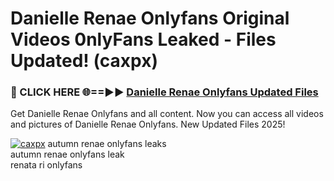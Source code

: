 # Danielle Renae Onlyfans Original Videos 0nlyFans Leaked - Files Updated! (caxpx)

<h3>🔴 CLICK HERE 🌐==►► <a href="https://tinyurl.com/3hn5wdd3" rel="nofollow">Danielle Renae Onlyfans Updated Files</a></h3>

Get Danielle Renae Onlyfans and all content. Now you can access all videos and pictures of Danielle Renae Onlyfans. New Updated Files 2025!

[![caxpx](https://i.imgur.com/4HnBqBT.gif)](https://tinyurl.com/3hn5wdd3)
autumn renae onlyfans leaks<br>
autumn renae onlyfans leak<br>
renata ri onlyfans